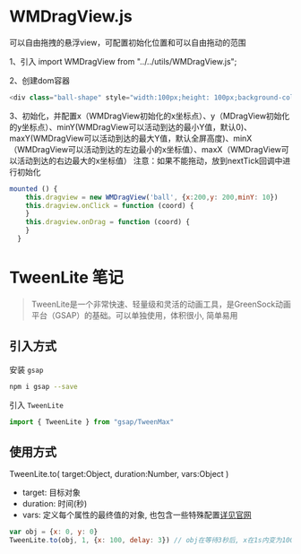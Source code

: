 # WMDragView.js
可以自由拖拽的悬浮view，可配置初始化位置和可以自由拖动的范围

1、引入
import WMDragView from "../../utils/WMDragView.js";

2、创建dom容器
```javascript
<div class="ball-shape" style="width:100px;height: 100px;background-color: aqua;border-radius: 50%;" id="ball"></div>
```

3、初始化，并配置x（WMDragView初始化的x坐标点）、y（MDragView初始化的y坐标点）、minY(WMDragView可以活动到达的最小Y值，默认0)、maxY(WMDragView可以活动到达的最大Y值，默认全屏高度)、minX（WMDragView可以活动到达的左边最小的x坐标值）、maxX（WMDragView可以活动到达的右边最大的x坐标值）
注意：如果不能拖动，放到nextTick回调中进行初始化
```javascript
mounted () {
    this.dragview = new WMDragView('ball', {x:200,y: 200,minY: 10})
    this.dragview.onClick = function (coord) {
    }
    this.dragview.onDrag = function (coord) {
    }
  }
```

# TweenLite 笔记
> TweenLite是一个非常快速、轻量级和灵活的动画工具，是GreenSock动画平台（GSAP）的基础。可以单独使用，体积很小, 简单易用

## 引入方式
安装 `gsap`
```bash
npm i gsap --save
```
引入 `TweenLite`
```javascript
import { TweenLite } from "gsap/TweenMax"
```

## 使用方式
TweenLite.to( target:Object, duration:Number, vars:Object )
- target: 目标对象
- duration: 时间(秒)
- vars: 定义每个属性的最终值的对象, 也包含一些特殊配置[详见官网](https://greensock.com/docs/TweenLite/static.to)
```javascript
var obj = {x: 0, y: 0}
TweenLite.to(obj, 1, {x: 100, delay: 3}) // obj在等待3秒后, x在1s内变为100 => {x: 100, y: 0}
```

